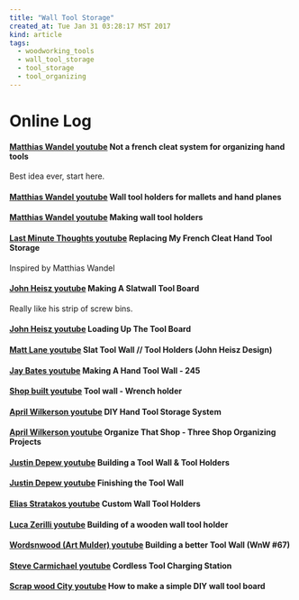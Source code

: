 ```yaml
---
title: "Wall Tool Storage"
created_at: Tue Jan 31 03:28:17 MST 2017
kind: article
tags:
  - woodworking_tools
  - wall_tool_storage
  - tool_storage
  - tool_organizing
---
```


<h1> Online Log </h1>

<h4>
  <a href="https://www.youtube.com/watch?v=dBRopVnX17k" target="_blank">Matthias Wandel youtube</a>
  Not a french cleat system for organizing hand tools
</h4>

Best idea ever, start here.

<h4>
  <a href="https://www.youtube.com/watch?v=bhC6i-RZ3cg" target="_blank">Matthias Wandel youtube</a>
  Wall tool holders for mallets and hand planes
</h4>


<h4>
  <a href="https://www.youtube.com/watch?v=8En-OTfePys" target="_blank">Matthias Wandel youtube</a>
  Making wall tool holders
</h4>

<h4>
  <a href="https://www.youtube.com/watch?v=bglDfpUMmtw" target="_blank">Last Minute Thoughts youtube</a>
  Replacing My French Cleat Hand Tool Storage
</h4>

Inspired by Matthias Wandel


<h4>
  <a href="https://www.youtube.com/watch?v=5VAmWs5vH1o" target="_blank">John Heisz youtube</a>
  Making A Slatwall Tool Board
</h4>

Really like his strip of screw bins.


<h4>
  <a href="https://www.youtube.com/watch?v=NLZd2MvH3gU" target="_blank">John Heisz youtube</a>
  Loading Up The Tool Board
</h4>

<h4>
  <a href="https://www.youtube.com/watch?v=eYQldf_vHlE" target="_blank">Matt Lane youtube</a>
  Slat Tool Wall // Tool Holders (John Heisz Design)
</h4>

<h4>
  <a href="https://www.youtube.com/watch?v=_mkURA8VKNA" target="_blank">Jay Bates youtube</a>
  Making A Hand Tool Wall - 245
</h4>

<h4>
  <a href="https://www.youtube.com/watch?v=kdDE-nu_QEU" target="_blank">Shop built youtube</a>
  Tool wall - Wrench holder
</h4>

<h4>
  <a href="https://www.youtube.com/watch?v=HuhSHrWCsmI" target="_blank">April Wilkerson youtube</a>
  DIY Hand Tool Storage System
</h4>

<h4>
  <a href="" target="_blank">April Wilkerson youtube</a>
  Organize That Shop - Three Shop Organizing Projects
</h4>

<h4>
  <a href="https://www.youtube.com/watch?v=O48ebsrukmM" target="_blank">Justin Depew youtube</a>
  Building a Tool Wall & Tool Holders
</h4>

<h4>
  <a href="https://www.youtube.com/watch?v=aKieQMm8KYU" target="_blank">Justin Depew youtube</a>
  Finishing the Tool Wall
</h4>

<h4>
  <a href="https://www.youtube.com/watch?v=m81n_LzLtEQ" target="_blank">Elias Stratakos youtube</a>
  Custom Wall Tool Holders
</h4>

<h4>
  <a href="https://www.youtube.com/watch?v=8BMaE31AmKw" target="_blank">Luca Zerilli youtube</a>
  Building of a wooden wall tool holder
</h4>

<h4>
  <a href="https://www.youtube.com/watch?v=2e_bI6Vp-Os" target="_blank">Wordsnwood (Art Mulder) youtube</a>
  Building a better Tool Wall (WnW #67)
</h4>

<h4>
  <a href="https://www.youtube.com/watch?v=OB5_IZ93Mt4" target="_blank">Steve Carmichael youtube</a>
  Cordless Tool Charging Station
</h4>


<h4>
  <a href="https://www.youtube.com/watch?v=tPTmqo0HHhg" target="_blank">Scrap wood City youtube</a>
  How to make a simple DIY wall tool board
</h4>

<!--
html boilerplate
<a href="" target="_blank"></a>
<a name=""></a>
<img src="" width="400px">
<ul>
  <li></li>
</ul>
<pre>
</pre>
<pre><code>
</code></pre>
<math xmlns='http://www.w3.org/1998/Math/MathML' display='block'>
</math>
-->

